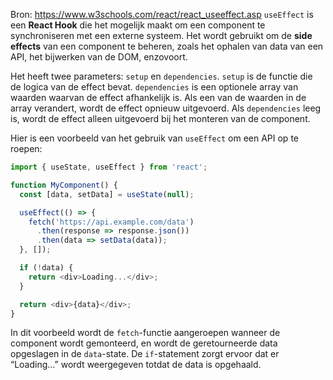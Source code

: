 Bron: https://www.w3schools.com/react/react_useeffect.asp
`useEffect` is een **React Hook** die het mogelijk maakt om een component te synchroniseren met een externe systeem. Het wordt gebruikt om de **side effects** van een component te beheren, zoals het ophalen van data van een API, het bijwerken van de DOM, enzovoort.

Het heeft twee parameters: `setup` en `dependencies`. `setup` is de functie die de logica van de effect bevat. `dependencies` is een optionele array van waarden waarvan de effect afhankelijk is. Als een van de waarden in de array verandert, wordt de effect opnieuw uitgevoerd. Als `dependencies` leeg is, wordt de effect alleen uitgevoerd bij het monteren van de component.

Hier is een voorbeeld van het gebruik van `useEffect` om een ​​API op te roepen:

```javascript
import { useState, useEffect } from 'react';

function MyComponent() {
  const [data, setData] = useState(null);

  useEffect(() => {
    fetch('https://api.example.com/data')
      .then(response => response.json())
      .then(data => setData(data));
  }, []);

  if (!data) {
    return <div>Loading...</div>;
  }

  return <div>{data}</div>;
}
```

In dit voorbeeld wordt de `fetch`-functie aangeroepen wanneer de component wordt gemonteerd, en wordt de geretourneerde data opgeslagen in de `data`-state. De `if`-statement zorgt ervoor dat er “Loading…” wordt weergegeven totdat de data is opgehaald.
